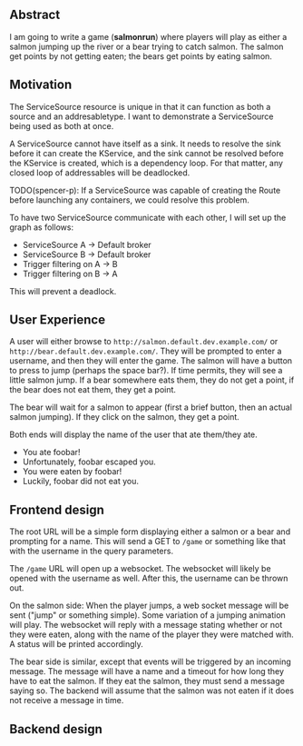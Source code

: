 ## Abstract

I am going to write a game (**salmonrun**) where players will play as either a
salmon jumping up the river or a bear trying to catch salmon. The salmon get
points by not getting eaten; the bears get points by eating salmon.

## Motivation

The ServiceSource resource is unique in that it can function as both a source
and an addresabletype. I want to demonstrate a ServiceSource being used as both
at once.

A ServiceSource cannot have itself as a sink. It needs to resolve the sink
before it can create the KService, and the sink cannot be resolved before the
KService is created, which is a dependency loop. For that matter, any closed
loop of addressables will be deadlocked.

TODO(spencer-p): If a ServiceSource was capable of creating the Route before
launching any containers, we could resolve this problem.

To have two ServiceSource communicate with each other, I will set up the graph
as follows:

 - ServiceSource A -> Default broker
 - ServiceSource B -> Default broker
 - Trigger filtering on A -> B
 - Trigger filtering on B -> A

This will prevent a deadlock.

## User Experience

A user will either browse to `http://salmon.default.dev.example.com/` or
`http://bear.default.dev.example.com/`. They will be prompted to enter a
username, and then they will enter the game. The salmon will have a button to
press to jump (perhaps the space bar?). If time permits, they will see a little
salmon jump. If a bear somewhere eats them, they do not get a point, if the bear
does not eat them, they get a point.

The bear will wait for a salmon to appear (first a brief button, then an actual
salmon jumping). If they click on the salmon, they get a point.

Both ends will display the name of the user that ate them/they ate.
 - You ate foobar!
 - Unfortunately, foobar escaped you.
 - You were eaten by foobar!
 - Luckily, foobar did not eat you.

## Frontend design

The root URL will be a simple form displaying either a salmon or a bear and
prompting for a name. This will send a GET to `/game` or something like that
with the username in the query parameters.

The `/game` URL will open up a websocket. The websocket will likely be opened
with the username as well. After this, the username can be thrown out.

On the salmon side: When the player jumps, a web socket message will be sent
("jump" or something simple). Some variation of a jumping animation will play.
The websocket will reply with a message stating whether or not they were eaten,
along with the name of the player they were matched with. A status will be
printed accordingly.

The bear side is similar, except that events will be triggered by an incoming
message. The message will have a name and a timeout for how long they have to
eat the salmon. If they eat the salmon, they must send a message saying so. The
backend will assume that the salmon was not eaten if it does not receive a
message in time.

## Backend design
